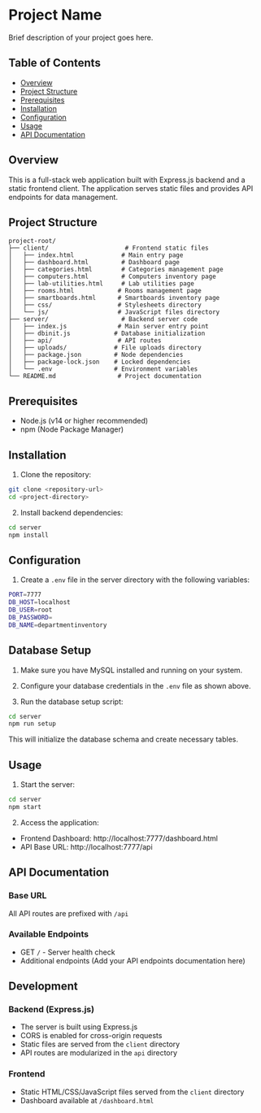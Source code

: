 # Project Name

Brief description of your project goes here.

## Table of Contents
- [Overview](#overview)
- [Project Structure](#project-structure)
- [Prerequisites](#prerequisites)
- [Installation](#installation)
- [Configuration](#configuration)
- [Usage](#usage)
- [API Documentation](#api-documentation)

## Overview
This is a full-stack web application built with Express.js backend and a static frontend client. The application serves static files and provides API endpoints for data management.

## Project Structure
```
project-root/
├── client/                     # Frontend static files
│   ├── index.html             # Main entry page
│   ├── dashboard.html         # Dashboard page
│   ├── categories.html        # Categories management page
│   ├── computers.html         # Computers inventory page
│   ├── lab-utilities.html     # Lab utilities page
│   ├── rooms.html            # Rooms management page
│   ├── smartboards.html      # Smartboards inventory page
│   ├── css/                  # Stylesheets directory
│   └── js/                   # JavaScript files directory
├── server/                    # Backend server code
│   ├── index.js              # Main server entry point
│   ├── dbinit.js            # Database initialization
│   ├── api/                  # API routes
│   ├── uploads/             # File uploads directory
│   ├── package.json         # Node dependencies
│   ├── package-lock.json    # Locked dependencies
│   └── .env                 # Environment variables
└── README.md                 # Project documentation
```

## Prerequisites
- Node.js (v14 or higher recommended)
- npm (Node Package Manager)

## Installation

1. Clone the repository:
```bash
git clone <repository-url>
cd <project-directory>
```

2. Install backend dependencies:
```bash
cd server
npm install
```

## Configuration

1. Create a `.env` file in the server directory with the following variables:
```bash
PORT=7777
DB_HOST=localhost
DB_USER=root
DB_PASSWORD=
DB_NAME=departmentinventory
```

## Database Setup

1. Make sure you have MySQL installed and running on your system.

2. Configure your database credentials in the `.env` file as shown above.

3. Run the database setup script:
```bash
cd server
npm run setup
```
This will initialize the database schema and create necessary tables.

## Usage

1. Start the server:
```bash
cd server
npm start
```

2. Access the application:
- Frontend Dashboard: http://localhost:7777/dashboard.html
- API Base URL: http://localhost:7777/api

## API Documentation

### Base URL
All API routes are prefixed with `/api`

### Available Endpoints
- GET `/` - Server health check
- Additional endpoints (Add your API endpoints documentation here)

## Development

### Backend (Express.js)
- The server is built using Express.js
- CORS is enabled for cross-origin requests
- Static files are served from the `client` directory
- API routes are modularized in the `api` directory

### Frontend
- Static HTML/CSS/JavaScript files served from the `client` directory
- Dashboard available at `/dashboard.html`
